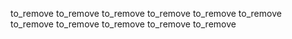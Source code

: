 to_remove
to_remove
to_remove
to_remove
to_remove
to_remove
to_remove
to_remove
to_remove
to_remove
to_remove
